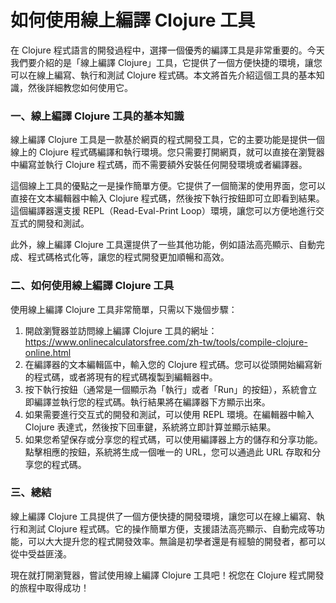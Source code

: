 如何使用線上編譯 Clojure 工具
===================

在 Clojure 程式語言的開發過程中，選擇一個優秀的編譯工具是非常重要的。今天我們要介紹的是「線上編譯 Clojure」工具，它提供了一個方便快捷的環境，讓您可以在線上編寫、執行和測試 Clojure 程式碼。本文將首先介紹這個工具的基本知識，然後詳細教您如何使用它。

### 一、線上編譯 Clojure 工具的基本知識

線上編譯 Clojure 工具是一款基於網頁的程式開發工具，它的主要功能是提供一個線上的 Clojure 程式碼編譯和執行環境。您只需要打開網頁，就可以直接在瀏覽器中編寫並執行 Clojure 程式碼，而不需要額外安裝任何開發環境或者編譯器。

這個線上工具的優點之一是操作簡單方便。它提供了一個簡潔的使用界面，您可以直接在文本編輯器中輸入 Clojure 程式碼，然後按下執行按鈕即可立即看到結果。這個編譯器還支援 REPL（Read-Eval-Print Loop）環境，讓您可以方便地進行交互式的開發和測試。

此外，線上編譯 Clojure 工具還提供了一些其他功能，例如語法高亮顯示、自動完成、程式碼格式化等，讓您的程式開發更加順暢和高效。

### 二、如何使用線上編譯 Clojure 工具

使用線上編譯 Clojure 工具非常簡單，只需以下幾個步驟：

1. 開啟瀏覽器並訪問線上編譯 Clojure 工具的網址：<https://www.onlinecalculatorsfree.com/zh-tw/tools/compile-clojure-online.html>
2. 在編譯器的文本編輯區中，輸入您的 Clojure 程式碼。您可以從頭開始編寫新的程式碼，或者將現有的程式碼複製到編輯器中。
3. 按下執行按鈕（通常是一個顯示為「執行」或者「Run」的按鈕），系統會立即編譯並執行您的程式碼。執行結果將在編譯器下方顯示出來。
4. 如果需要進行交互式的開發和測試，可以使用 REPL 環境。在編輯器中輸入 Clojure 表達式，然後按下回車鍵，系統將立即計算並顯示結果。
5. 如果您希望保存或分享您的程式碼，可以使用編譯器上方的儲存和分享功能。點擊相應的按鈕，系統將生成一個唯一的 URL，您可以通過此 URL 存取和分享您的程式碼。

### 三、總結

線上編譯 Clojure 工具提供了一個方便快捷的開發環境，讓您可以在線上編寫、執行和測試 Clojure 程式碼。它的操作簡單方便，支援語法高亮顯示、自動完成等功能，可以大大提升您的程式開發效率。無論是初學者還是有經驗的開發者，都可以從中受益匪淺。

現在就打開瀏覽器，嘗試使用線上編譯 Clojure 工具吧！祝您在 Clojure 程式開發的旅程中取得成功！